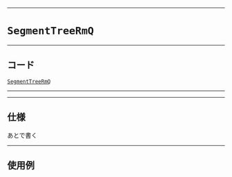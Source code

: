 _____

# `SegmentTreeRmQ`

_____

## コード

[`SegmentTreeRmQ`](https://github.com/titanium-22/Library_py/tree/main/DataStructures/SegmentTree/SegmentTreeRmQ.py)

_____


_____

## 仕様

あとで書く

_____

## 使用例

```python
```

